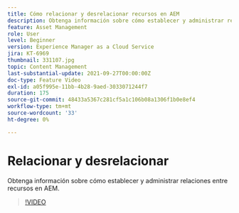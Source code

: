 ```yaml
---
title: Cómo relacionar y desrelacionar recursos en AEM
description: Obtenga información sobre cómo establecer y administrar relaciones entre recursos en AEM.
feature: Asset Management
role: User
level: Beginner
version: Experience Manager as a Cloud Service
jira: KT-6969
thumbnail: 331107.jpg
topic: Content Management
last-substantial-update: 2021-09-27T00:00:00Z
doc-type: Feature Video
exl-id: a05f995e-11bb-4b28-9aed-3033071244f7
duration: 175
source-git-commit: 48433a5367c281cf5a1c106b08a1306f1b0e8ef4
workflow-type: tm+mt
source-wordcount: '33'
ht-degree: 0%

---
```


# Relacionar y desrelacionar

Obtenga información sobre cómo establecer y administrar relaciones entre recursos en AEM.

>[!VIDEO](https://video.tv.adobe.com/v/346823?quality=12&learn=on&captions=spa)
